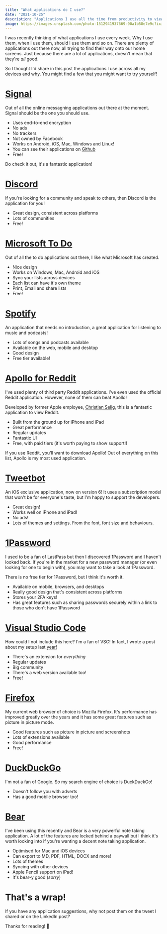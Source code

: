 ```yaml
---
title: "What applications do I use?"
date: "2021-10-25"
description: "Applications I use all the time from productivity to viewing content!"
image: https://images.unsplash.com/photo-1512941937669-90a1b58e7e9c?ixid=MnwxMjA3fDB8MHxwaG90by1wYWdlfHx8fGVufDB8fHx8&ixlib=rb-1.2.1&auto=format&fit=crop&w=1740&q=80
---
```


I was recently thinking of what applications I use every week. Why I use them, when I use them, should I use them and so on. There are plenty of applications out there now, all trying to find their way onto our home screens. Just because there are a lot of applications, doesn't mean that they're _all_ good.

So I thought I'd share in this post the applications I use across all my devices and why. You might find a few that you might want to try yourself!

# [Signal](https://signal.org/)

Out of all the online messagning applications out there at the moment. Signal should be the one you should use.

- Uses end-to-end encryption
- No ads
- No trackers
- Not owned by Facebook
- Works on Android, iOS, Mac, Windows and Linux!
- You can see their applications on [Github](https://github.com/signalapp)
- Free!

Do check it out, it's a fantastic application!

# [Discord](https://discord.com/)

If you're looking for a community and speak to others, then Discord is the application for you!

- Great design, consistent across platforms
- Lots of communities
- Free!

# [Microsoft To Do](https://todo.microsoft.com/tasks/en-gb/)

Out of all the to do applications out there, I like what Microsoft has created.

- Nice design
- Works on Windows, Mac, Android and iOS
- Sync your lists across devices
- Each list can have it's own theme
- Print, Email and share lists
- Free!

# [Spotify](https://www.spotify.com/uk/)

An application that needs no introduction, a great application for listening to music and podcasts!

- Lots of songs and podcasts available
- Available on the web, mobile and desktop
- Good design
- Free tier available!

# [Apollo for Reddit](https://apolloapp.io/)

I've used plenty of third party Reddit applications. I've even used the official Reddit application. However, none of them can beat Apollo!

Developed by former Apple employee, [Christian Selig](https://twitter.com/ChristianSelig), this is a fantastic application to view Reddit.

- Built from the ground up for iPhone and iPad
- Great performance
- Regular updates
- Fantastic UI
- Free, with paid tiers (it's worth paying to show support!)

If you use Reddit, you'll want to download Apollo! Out of everything on this list, Apollo is my most used application.

# [Tweetbot](https://tapbots.com/tweetbot/)

An iOS exclusive application, now on version 6! It uses a subscription model that won't be for everyone's taste, but I'm happy to support the developers.

- Great design!
- Works well on iPhone and iPad!
- No ads!
- Lots of themes and settings. From the font, font size and behaviours.

# [1Password](https://1password.com/)

I used to be a fan of LastPass but then I discovered 1Password and I haven't looked back. If you're in the market for a new password manager (or even looking for one to begin with), you may want to take a look at 1Password.

There is no free tier for 1Password, but I think it's worth it.

- Available on mobile, browsers, and desktops
- Really good design that's consistent across platforms
- Stores your 2FA keys!
- Has great features such as sharing passwords securely within a link to those who don't have 1Password

# [Visual Studio Code](https://code.visualstudio.com/)

How could I not include this here? I'm a fan of VSC! In fact, I wrote a post about my setup last [year!](https://joshblewitt.dev/blog/tour-of-my-vsc-env-16-10-2020/)

- There's an extension for _everything_
- Regular updates
- Big community
- There's a web version available too!
- Free!

# [Firefox](https://www.mozilla.org/en-GB/firefox/new/)

My current web browser of choice is Mozilla Firefox. It's performance has improved greatly over the years and it has some great features such as picture in picture mode.

- Good features such as picture in picture and screenshots
- Lots of extensions available
- Good performance
- Free!

# [DuckDuckGo](https://duckduckgo.com/)

I'm not a fan of Google. So my search engine of choice is DuckDuckGo!

- Doesn't follow you with adverts
- Has a good mobile browser too!

# [Bear](https://bear.app/)

I've been using this recently and Bear is a very powerful note taking application. A lot of the features are locked behind a paywall but I think it's worth looking into if you're wanting a decent note taking application.

- Optimised for Mac and iOS devices
- Can export to MD, PDF, HTML, DOCX and more!
- Lots of themes
- Syncing with other devices
- Apple Pencil support on iPad!
- It's bear-y good (_sorry_)

# That's a wrap!

If you have any application suggestions, why not post them on the tweet I shared or on the LinkedIn post?

Thanks for reading! 👏